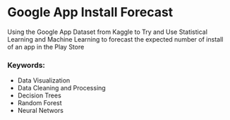 # Google App Install Forecast

Using the Google App Dataset from Kaggle to Try and Use Statistical Learning and Machine Learning to forecast the expected number of install of an app in the Play Store

### Keywords:
- Data Visualization
- Data Cleaning and Processing
- Decision Trees
- Random Forest 
- Neural Networs
